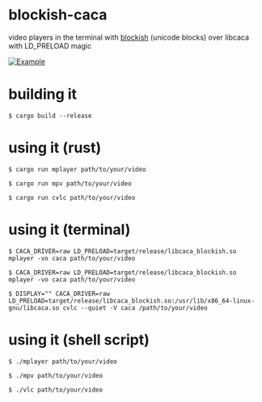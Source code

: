 # blockish-caca

video players in the terminal with [blockish](https://github.com/yazgoo/blockish) (unicode blocks) over libcaca with LD_PRELOAD magic

[![Example](images/sintel.gif)](https://www.youtube.com/watch?v=HminM4V40iI)

# building it

```shell
$ cargo build --release
```

# using it (rust)

```shell
$ cargo run mplayer path/to/your/video
```

```shell
$ cargo run mpv path/to/your/video
```

```shell
$ cargo run cvlc path/to/your/video
```

# using it (terminal)

```shell
$ CACA_DRIVER=raw LD_PRELOAD=target/release/libcaca_blockish.so mplayer -vo caca path/to/your/video
```

```shell
$ CACA_DRIVER=raw LD_PRELOAD=target/release/libcaca_blockish.so mplayer -vo caca path/to/your/video
```

```shell
$ DISPLAY="" CACA_DRIVER=raw LD_PRELOAD=target/release/libcaca_blockish.so:/usr/lib/x86_64-linux-gnu/libcaca.so cvlc --quiet -V caca /path/to/your/video
```

# using it (shell script)

```shell
$ ./mplayer path/to/your/video
```

```shell
$ ./mpv path/to/your/video
```

```shell
$ ./vlc path/to/your/video
```
